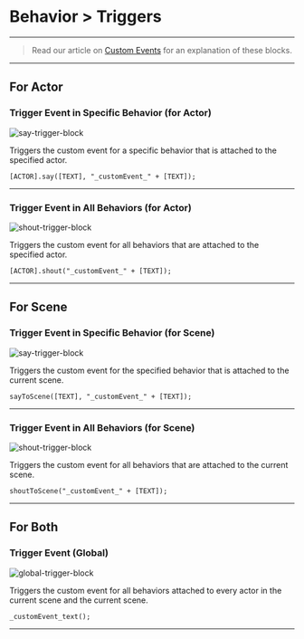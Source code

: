# Behavior > Triggers

***

> Read our article on [Custom Events](http://www.stencyl.com/help/view/custom-events/) for an explanation of these blocks.

***

## For Actor

### Trigger Event in Specific Behavior (for Actor)

![say-trigger-block](http://static.stencyl.com/pedia2/block-images/7%20-%20Behavior/0%20-%20Triggers/say.png)

Triggers the custom event for a specific behavior that is attached to the specified actor.

```
[ACTOR].say([TEXT], "_customEvent_" + [TEXT]);
```

***

### Trigger Event in All Behaviors (for Actor)

![shout-trigger-block](http://static.stencyl.com/pedia2/block-images/7%20-%20Behavior/0%20-%20Triggers/shout.png)

Triggers the custom event for all behaviors that are attached to the specified actor.

```
[ACTOR].shout("_customEvent_" + [TEXT]);
```

***

## For Scene

### Trigger Event in Specific Behavior (for Scene)

![say-trigger-block](http://static.stencyl.com/pedia2/block-images/7%20-%20Behavior/0%20-%20Triggers/scene-say.png)

Triggers the custom event for the specified behavior that is attached to the current scene.

```
sayToScene([TEXT], "_customEvent_" + [TEXT]);
```

***

### Trigger Event in All Behaviors (for Scene)

![shout-trigger-block](http://static.stencyl.com/pedia2/block-images/7%20-%20Behavior/0%20-%20Triggers/scene-shout.png)

Triggers the custom event for all behaviors that are attached to the current scene.

```
shoutToScene("_customEvent_" + [TEXT]);
```

***

## For Both

### Trigger Event (Global)

![global-trigger-block](http://static.stencyl.com/pedia2/block-images/7%20-%20Behavior/0%20-%20Triggers/say-this.png)

Triggers the custom event for all behaviors attached to every actor in the current scene and the current scene.

```
_customEvent_text();
```

***
